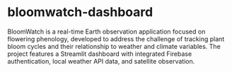 # bloomwatch-dashboard
BloomWatch is a real-time Earth observation application focused on flowering phenology, developed to address the challenge of tracking plant bloom cycles and their relationship to weather and climate variables. The project features a Streamlit dashboard with integrated Firebase authentication, local weather API data, and satellite observation.
